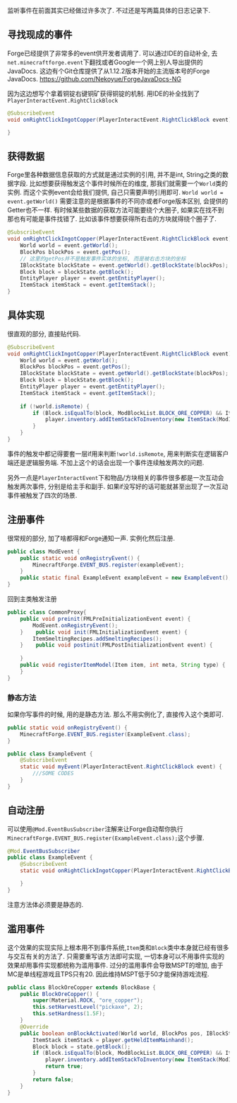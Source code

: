 监听事件在前面其实已经做过许多次了. 不过还是写两篇具体的日志记录下.

## 寻找现成的事件
Forge已经提供了非常多的event供开发者调用了. 可以通过IDE的自动补全, 去`net.minecraftforge.event`下翻找或者Google一个网上别人导出提供的JavaDocs.
这边有个Git仓库提供了从1.12.2版本开始的主流版本号的Forge JavaDocs. https://github.com/Nekoyue/ForgeJavaDocs-NG

因为这边想写个拿着铜锭右键铜矿获得铜锭的机制. 用IDE的补全找到了`PlayerInteractEvent.RightClickBlock`

```java
@SubscribeEvent  
void onRightClickIngotCopper(PlayerInteractEvent.RightClickBlock event) {  

}
```

## 获得数据
Forge里各种数据信息获取的方式就是通过实例的引用, 并不是int, String之类的数据字段.
比如想要获得触发这个事件时候所在的维度, 那我们就需要一个`World`类的实例. 而这个实例event会给我们提供, 自己只需要声明引用即可. `World world = event.getWorld()`
需要注意的是根据事件的不同亦或者Forge版本区别, 会提供的Getter也不一样. 有时候某些数据的获取方法可能要绕个大圈子, 如果实在找不到那也有可能是事件找错了.
比如该事件想要获得所右击的方块就得绕个圈子了.
```java
@SubscribeEvent  
void onRightClickIngotCopper(PlayerInteractEvent.RightClickBlock event) {  
    World world = event.getWorld();  
    BlockPos blockPos = event.getPos();
    // 这里的getPos并不是触发事件实体的坐标, 而是被右击方块的坐标  
    IBlockState blockState = event.getWorld().getBlockState(blockPos);  
    Block block = blockState.getBlock();  
    EntityPlayer player = event.getEntityPlayer();  
    ItemStack itemStack = event.getItemStack();  
}
```

## 具体实现
很直观的部分, 直接贴代码.
```java
@SubscribeEvent  
void onRightClickIngotCopper(PlayerInteractEvent.RightClickBlock event) {  
    World world = event.getWorld();  
    BlockPos blockPos = event.getPos();  
    IBlockState blockState = event.getWorld().getBlockState(blockPos);  
    Block block = blockState.getBlock();  
    EntityPlayer player = event.getEntityPlayer();  
    ItemStack itemStack = event.getItemStack();  
  
    if (!world.isRemote) {  
        if (Block.isEqualTo(block, ModBlockList.BLOCK_ORE_COPPER) && ItemStack.areItemsEqual(itemStack, new ItemStack(ModItemList.INGOT_COPPER))) {  
            player.inventory.addItemStackToInventory(new ItemStack(ModItemList.INGOT_COPPER, 1));  
        }    
    }
}
```
事件的触发中都记得要套一层if用来判断`!world.isRemote`, 用来判断实在逻辑客户端还是逻辑服务端. 不加上这个的话会出现一个事件连续触发两次的问题.

另外一点是`PlayerInteractEvent`下和物品/方块相关的事件很多都是一次互动会触发两次事件, 分别是给主手和副手. 如果if没写好的话可能就甚至出现了一次互动事件被触发了四次的场景. 

## 注册事件
很常规的部分, 加了啥都得和Forge通知一声. 实例化然后注册.
```java
public class ModEvent {  
    public static void onRegistryEvent() {  
        MinecraftForge.EVENT_BUS.register(exampleEvent);  
    }  
    public static final ExampleEvent exampleEvent = new ExampleEvent();  
}
```
回到主类触发注册
```java
public class CommonProxy{  
    public void preinit(FMLPreInitializationEvent event) {  
        ModEvent.onRegistryEvent();  
    }    public void init(FMLInitializationEvent event) {  
        ItemSmeltingRecipes.addSmeltingRecipes();  
    }    public void postinit(FMLPostInitializationEvent event) {  
  
    }  
    public void registerItemModel(Item item, int meta, String type) {  
    }
}
```

### 静态方法
如果你写事件的时候, 用的是静态方法. 那么不用实例化了, 直接传入这个类即可.
```java
public static void onRegistryEvent() {  
    MinecraftForge.EVENT_BUS.register(ExampleEvent.class);  
}
```
```java
public class ExampleEvent {  
    @SubscribeEvent  
    static void myEvent(PlayerInteractEvent.RightClickBlock event) {  
		///SOME CODES
    }
}
```

## 自动注册
可以使用`@Mod.EventBusSubscriber`注解来让Forge自动帮你执行`MinecraftForge.EVENT_BUS.register(ExampleEvent.class);`这个步骤.
```java
@Mod.EventBusSubscriber  
public class ExampleEvent {  
    @SubscribeEvent  
    static void onRightClickIngotCopper(PlayerInteractEvent.RightClickBlock event) {  

    }
}
```
注意方法体必须要是静态的.

## 滥用事件
这个效果的实现实际上根本用不到事件系统,`Item`类和`Block`类中本身就已经有很多与交互有关的方法了. 只需要重写该方法即可实现, 一切本身可以不用事件实现的效果却用事件实现都统称为滥用事件. 过分的滥用事件会导致MSPT的增加, 由于MC是单线程游戏且TPS只有20. 因此维持MSPT低于50才能保持游戏流程.
```java
public class BlockOreCopper extends BlockBase {  
    public BlockOreCopper() {  
        super(Material.ROCK, "ore_copper");  
        this.setHarvestLevel("pickaxe", 2);  
        this.setHardness(1.5F);  
    }  
    @Override  
    public boolean onBlockActivated(World world, BlockPos pos, IBlockState state, EntityPlayer player, EnumHand hand, EnumFacing facing, float hitX, float hitY, float hitZ) {  
        ItemStack itemStack = player.getHeldItemMainhand();  
        Block block = state.getBlock();  
        if (Block.isEqualTo(block, ModBlockList.BLOCK_ORE_COPPER) && ItemStack.areItemsEqual(itemStack, new ItemStack(ModItemList.INGOT_COPPER))) {  
            player.inventory.addItemStackToInventory(new ItemStack(ModItemList.INGOT_COPPER, 1));  
            return true;  
        }        
        return false;  
    }
}
```